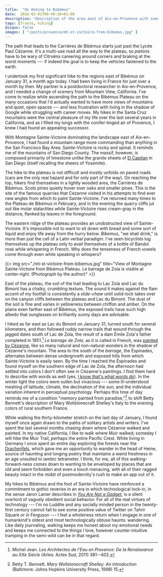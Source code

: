 ```yaml
---
title:  "On Hiking to Bibémus"
date:  2016-03-01T09:40:36+01:00
description: "Description of the area east of Aix-en-Provence with some personal reflections"
tags: [france, hiking]
disqus: false
images: [ "/posts/provence/mt-st-victoire-from-bibemus.jpg" ] 
---
```


The path that leads to the Carrières de Bibémus starts just past the Lycée Paul Cézanne. It's a multi-use road all the way to the plateau, so _pietons_ have to be wary of Citroëns careering around corners and braking at the worst moments --- if indeed the goal is to keep the vehicles fastened to the earth.

I undertook my first significant hike to the regions east of Bibémus on January 31, a month ago today. I had been living in France for just over a month by then. My partner is a postdoctoral researcher in Aix-en-Provence, and I needed a change of scenery from Mountain View,  California. I've come to realize while ascending the path to the Bibémus Plateau on the many occasions that I'd actually wanted to have more views of mountains and quiet, open spaces --- and less frustration with living in the shadow of Google while struggling with career moves. My hikes in the Santa Cruz mountains were the central pleasure of my life over the last several years in California, and as I filled my lungs with the conifer-tinged air of Provence, I knew I had found an appealing successor.

With Montagne Sainte-Victoire dominating the landscape east of Aix-en-Provence, I had found a mountain range more commanding than anything in the San Francisco Bay Area. Sainte-Victoire is rocky and spinal. It reminds me of the mountains of San Diego County.  The massif, however, is composed primarily of limestone unlike the granite sheets of [El Capitan](http://www.sandiegoriver.org/el_cajon_mountain.html) in San Diego (itself recalling the sheers of Yosemite).

The hike to the plateau is not difficult and mostly unfolds on paved roads (cars are the only real hazard and for only part of the way). On reaching the top, hikers find themselves in a lightly wooded area, the Carrières de Bibémus. Scots pines quietly hover over oaks and smaller pines. This is the site of the famous quarries that Cézanne visited in his attempts to find ever new angles from which to paint Sainte-Victoire. I've returned many times to the Plateau de Bibémus in February, and in the evening the quarry cliffs jut out like molar stalactites while Sainte-Victoire rises cream-gray in the distance, flanked by leaves in the foreground.

The eastern ridge of the plateau provides an unobstructed view of Sainte-Victoire. It's impossible not to want to sit down with bread and some sort of liquid and enjoy life away from the hurry below. _Bibemus_, "we shall drink," is more than just the cell of a Latin verbal paradigm. I've seen bicyclists lug themselves up the plateau only to avail themselves of a bottle of Bandol rosé while whispering in French. Why does the tenseness of French vowels come through even while speaking in whispers?

{{< img src="./mt-st-victoire-from-bibemus.jpg" title="View of Montagne Sainte-Victoire from Bibémus Plateau. Le barrage de Zola is visible at center-right. (Photograph by the author)" >}}

East of the plateau, the soil of the trail leading to Lac Zola and Lac du Bimont has a chalky, crumbling texture. The sound it makes against the flam accent of my footfall is consistently a _slide-chaw_ until solid rock takes over on the canyon cliffs between the plateau and Lac du Bimont. The dust of the soil is fine and varies in yellowness between chiffon and amber. On the plains even farther east of Bibémus, the exposed trails have such high albedo that sunglasses on brilliantly sunny days are advisable.

I hiked as far east as Lac du Bimont on January 31, turned south for several kilometers, and then followed ruddy narrow trails that wound through the jagged dales south of Lac de Zola, the result of a dam Émile Zola's father completed in 1851.[^1] _Le barrage de Zola_, as it is called in French, was [painted by Cézanne](./le-barrage-zola-cezanne.jpg), like so many natural and non-natural wonders in the shadow of Cézanne's mountain. The area to the south of the _barrage_, the Éspinades, alternates between dense undergrowth and exposed hills from which Sainte-Victoire is easily seen. By the time I reached the Éspinades and found myself on the southern edge of Lac de Zola, the afternoon had settled into colors I don't often see in Cézanne's paintings. I find them hard to describe with words as well (yes, [I know that's what words do](http://www.toothpastefordinner.com/index.php?date=042809)). In the winter light the colors were sullen but vivacious --- some ill-understood meshing of latitude, climate, the declination of the sun, and the individual variation inherent in perceptual psychology. Perhaps this time of day reminds me of a condition "memory painted from paradise,"[^2] to shift Betty Bennett's description of Mary Wollstonecraft Shelley's Italy to the evening colors of rural southern France.

While walking the thirty-kilometer stretch on the last day of January, I found myself once again drawn to the paths of solitary artists and writers. I've spent the last several months chasing down where Cézanne walked and painted. In my native California, I like to walk where Muir walked; someday I will hike the Muir Trail, perhaps the entire Pacific Crest. While living in Germany I once spent an entire day exploring the forests near the [Drachenfels](https://en.wikipedia.org/wiki/Drachenfels_%28Siebengebirge%29), which gave me an opportunity to wander in the head of Heine, source of haunting and longing poetry that maintains a weird freshness in an age unsuited to iambic tetrameter. I think, for me, all of this walking-forward-ness comes down to wanting to be enveloped by places that are old and seem forbidden and even a touch menacing, with all of their ragged beauty intact in the midst of postmodernity's rush to make an app out of it.

My hikes to Bibémus and the foot of Sainte-Victoire have reinforced a commitment to gothic reveries in an era in which technological lock-in, in the sense Jaron Lanier describes in [_You Are Not a  Gadget_](http://www.jaronlanier.com/gadgetwebresources.html), is a silent overlord of vaguely obedient social behavior. For all of the real virtues of technology --- I'm no Luddite and any socially minded person in the twenty-first century cannot fail to see some positive value of Twitter on Tahrir Square or in Ferguson --- I feel a wholeness return when I engage in one of humankind's oldest and most technologically obtuse haunts: wandering. Like daily journaling, walking keeps me honest about my emotional needs and keeps me connected to the things I love, however counter-intuitive tramping in the semi-wild can be in that regard.

[^1]:  Michel Jean. _Les Architectes de l'Eau en Provence: De la Renaissance au XXe Siècle_ (Arles: Actes Sud, 2011) 381--402.
[^2]: Betty T. Bennett. _Mary Wollstonecraft Shelley: An Introduction_  (Baltimore: Johns Hopkins University Press, 1998) 15.





